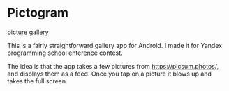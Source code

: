 # Pictogram
picture  gallery

This is a fairly straightforward gallery app for Android. I made it for Yandex programming school enterence contest.

The idea is that the app takes a few pictures from https://picsum.photos/, and displays them as a feed. Once you tap on a picture it blows up and takes the full screen.
